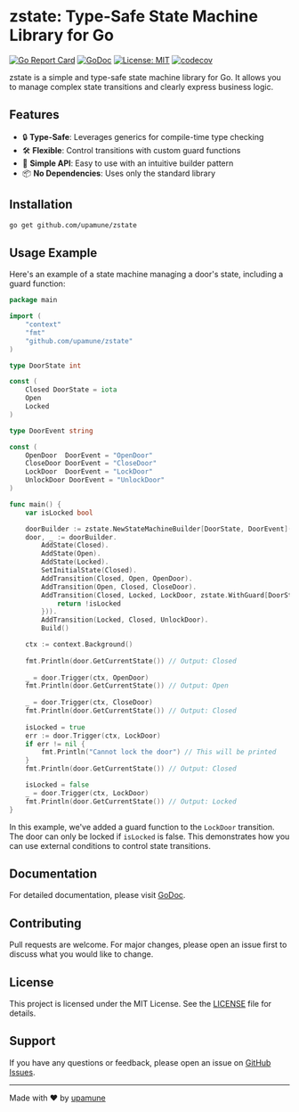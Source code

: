 # zstate: Type-Safe State Machine Library for Go

[![Go Report Card](https://goreportcard.com/badge/github.com/upamune/zstate)](https://goreportcard.com/report/github.com/upamune/zstate)
[![GoDoc](https://godoc.org/github.com/upamune/zstate?status.svg)](https://godoc.org/github.com/upamune/zstate)
[![License: MIT](https://img.shields.io/badge/License-MIT-yellow.svg)](https://opensource.org/licenses/MIT)
[![codecov](https://codecov.io/github/upamune/zstate/graph/badge.svg?token=GPJ6L4P8AO)](https://codecov.io/github/upamune/zstate)

zstate is a simple and type-safe state machine library for Go. It allows you to manage complex state transitions and clearly express business logic.

## Features

- 🔒 **Type-Safe**: Leverages generics for compile-time type checking
- 🛠 **Flexible**: Control transitions with custom guard functions
- 🧩 **Simple API**: Easy to use with an intuitive builder pattern
- 📦 **No Dependencies**: Uses only the standard library

## Installation

```bash
go get github.com/upamune/zstate
```

## Usage Example

Here's an example of a state machine managing a door's state, including a guard function:

```go
package main

import (
    "context"
    "fmt"
    "github.com/upamune/zstate"
)

type DoorState int

const (
    Closed DoorState = iota
    Open
    Locked
)

type DoorEvent string

const (
    OpenDoor  DoorEvent = "OpenDoor"
    CloseDoor DoorEvent = "CloseDoor"
    LockDoor  DoorEvent = "LockDoor"
    UnlockDoor DoorEvent = "UnlockDoor"
)

func main() {
    var isLocked bool

    doorBuilder := zstate.NewStateMachineBuilder[DoorState, DoorEvent]()
    door, _ := doorBuilder.
        AddState(Closed).
        AddState(Open).
        AddState(Locked).
        SetInitialState(Closed).
        AddTransition(Closed, Open, OpenDoor).
        AddTransition(Open, Closed, CloseDoor).
        AddTransition(Closed, Locked, LockDoor, zstate.WithGuard[DoorState, DoorEvent](func(ctx context.Context, from, to DoorState, event DoorEvent) bool {
            return !isLocked
        })).
        AddTransition(Locked, Closed, UnlockDoor).
        Build()

    ctx := context.Background()
    
    fmt.Println(door.GetCurrentState()) // Output: Closed
    
    _ = door.Trigger(ctx, OpenDoor)
    fmt.Println(door.GetCurrentState()) // Output: Open
    
    _ = door.Trigger(ctx, CloseDoor)
    fmt.Println(door.GetCurrentState()) // Output: Closed
    
    isLocked = true
    err := door.Trigger(ctx, LockDoor)
    if err != nil {
        fmt.Println("Cannot lock the door") // This will be printed
    }
    fmt.Println(door.GetCurrentState()) // Output: Closed

    isLocked = false
    _ = door.Trigger(ctx, LockDoor)
    fmt.Println(door.GetCurrentState()) // Output: Locked
}
```

In this example, we've added a guard function to the `LockDoor` transition. The door can only be locked if `isLocked` is false. This demonstrates how you can use external conditions to control state transitions.

## Documentation

For detailed documentation, please visit [GoDoc](https://godoc.org/github.com/upamune/zstate).

## Contributing

Pull requests are welcome. For major changes, please open an issue first to discuss what you would like to change.

## License

This project is licensed under the MIT License. See the [LICENSE](LICENSE) file for details.

## Support

If you have any questions or feedback, please open an issue on [GitHub Issues](https://github.com/upamune/z-state/issues).

---

Made with ❤️ by [upamune](https://github.com/upamune)